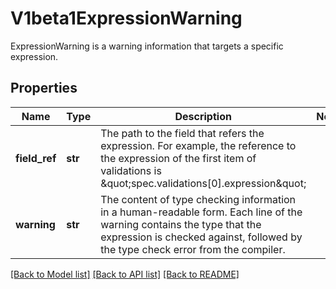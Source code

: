 # V1beta1ExpressionWarning

ExpressionWarning is a warning information that targets a specific expression.
## Properties
Name | Type | Description | Notes
------------ | ------------- | ------------- | -------------
**field_ref** | **str** | The path to the field that refers the expression. For example, the reference to the expression of the first item of validations is \&quot;spec.validations[0].expression\&quot; | 
**warning** | **str** | The content of type checking information in a human-readable form. Each line of the warning contains the type that the expression is checked against, followed by the type check error from the compiler. | 

[[Back to Model list]](../README.md#documentation-for-models) [[Back to API list]](../README.md#documentation-for-api-endpoints) [[Back to README]](../README.md)


